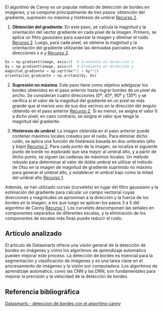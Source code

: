 El algoritmo de Canny es un popular método de detección de bordes en imágenes, y se compone principalmente de tres pasos: obtención del gradiente, supresión no máxima y histéresis de umbral [Recurso 2](https://www.slideshare.net/c09271/deteccinde-bordes-canny).

1. **Obtención del gradiente**: En este paso, se calcula la magnitud y la orientación del vector gradiente en cada píxel de la imagen. Primero, se aplica un filtro gaussiano para suavizar la imagen y eliminar el ruido [Recurso 2](https://www.slideshare.net/c09271/deteccinde-bordes-canny). Luego, para cada píxel, se obtiene la magnitud y la orientación del gradiente utilizando las derivadas parciales en las direcciones x e y [Recurso 2](https://www.slideshare.net/c09271/deteccinde-bordes-canny). 

```python
Gx = np.gradient(image, axis=1)  # Gradiente en dirección x
Gy = np.gradient(image, axis=0)  # Gradiente en dirección y
magnitud_gradiente = np.sqrt(Gx**2 + Gy**2)
orientacion_gradiente = np.arctan2(Gy, Gx)
```

2. **Supresión no máxima**: Este paso tiene como objetivo adelgazar los bordes obtenidos en el paso anterior hasta lograr bordes de un píxel de ancho. Se consideran cuatro direcciones (0º, 45º, 90º y 135º) y se verifica si el valor de la magnitud del gradiente en un píxel es más grande que al menos uno de sus dos vecinos en la dirección del ángulo obtenido en el paso anterior [Recurso 2](https://www.slideshare.net/c09271/deteccinde-bordes-canny). Si es menor, se asigna el valor 0 a dicho píxel; en caso contrario, se asigna el valor que tenga la magnitud del gradiente.

3. **Histéresis de umbral**: La imagen obtenida en el paso anterior puede contener máximos locales creados por el ruido. Para eliminar dicho ruido, se aplica una función de histéresis basada en dos umbrales (alto y bajo) [Recurso 2](https://www.slideshare.net/c09271/deteccinde-bordes-canny). Para cada punto de la imagen, se localiza el siguiente punto de borde no explorado que sea mayor al umbral alto, y a partir de dicho punto, se siguen las cadenas de máximos locales. Un método robusto para determinar el valor de doble umbral es utilizar el método de Otsu en la imagen de magnitud de gradiente suprimido no máximo para generar el umbral alto, y establecer el umbral bajo como la mitad del umbral alto [Recurso 1](https://hmong.es/wiki/Canny_edge_detector).

Además, se han utilizado curvas (curvelets) en lugar del filtro gaussiano y la estimación del gradiente para calcular un campo vectorial cuyas direcciones y magnitudes se aproximan a la dirección y la fuerza de los bordes en la imagen, a los que luego se aplican los pasos 3 a 5 del algoritmo de Canny [Recurso 1](https://hmong.es/wiki/Canny_edge_detector). Los curvelets descomponen las señales en componentes separados de diferentes escalas, y la eliminación de los componentes de escalas más finas puede reducir el ruido.

## Artículo analizado
El artículo de Datasmarts ofrece una visión general de la detección de bordes en imágenes y cómo los algoritmos de aprendizaje automático pueden mejorar este proceso. La detección de bordes es esencial para la segmentación y clasificación de imágenes y es una tarea clave en el procesamiento de imágenes y la visión por computadora. Los algoritmos de aprendizaje automático, como las CNN y las DNN, son fundamentales para mejorar la precisión y la velocidad de la detección de bordes.
## Referencia bibliográfica
[Datasmarts - deteccion de bordes con el algoritmo canny ](https://www.datasmarts.net/lo-que-necesitas-saber-sobre-la-deteccion-de-bordes/)
